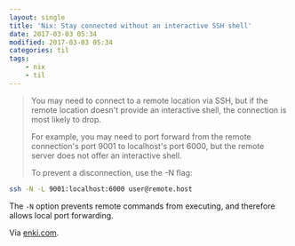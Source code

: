 ```yaml
---
layout: single
title: 'Nix: Stay connected without an interactive SSH shell'
date: 2017-03-03 05:34
modified: 2017-03-03 05:34
categories: til
tags:
    - nix
    - til
---
```


> You may need to connect to a remote location via SSH,
> but if the remote location doesn't provide an interactive shell, the connection is most likely to drop.
>
> For example, you may need to port forward from the remote connection's port 9001 to localhost's port 6000,
> but the remote server does not offer an interactive shell.
>
> To prevent a disconnection, use the -N flag:

```bash
ssh -N -L 9001:localhost:6000 user@remote.host
```

The `-N` option prevents remote commands from executing, and therefore allows local port forwarding.

Via [enki.com](https://app.enkipro.com/#/insight/565f4430e823b7070068d4db).
